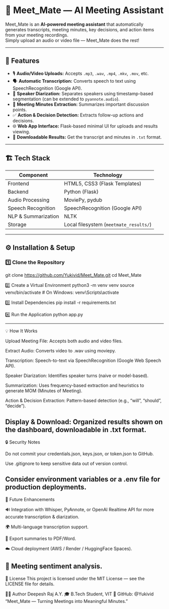 # 🧠 Meet_Mate — AI Meeting Assistant

Meet_Mate is an **AI-powered meeting assistant** that automatically generates transcripts, meeting minutes, key decisions, and action items from your meeting recordings.  
Simply upload an audio or video file — Meet_Mate does the rest!

---

## 🚀 Features

- 🎙️ **Audio/Video Uploads:** Accepts `.mp3`, `.wav`, `.mp4`, `.mkv`, `.mov`, etc.  
- 🗣️ **Automatic Transcription:** Converts speech to text using SpeechRecognition (Google API).  
- 👥 **Speaker Diarization:** Separates speakers using timestamp-based segmentation (can be extended to `pyannote.audio`).  
- 📝 **Meeting Minutes Extraction:** Summarizes important discussion points.  
- ✅ **Action & Decision Detection:** Extracts follow-up actions and decisions.  
- 🌐 **Web App Interface:** Flask-based minimal UI for uploads and results viewing.  
- 💾 **Downloadable Results:** Get the transcript and minutes in `.txt` format.  

---

## 🏗️ Tech Stack

| Component | Technology |
|------------|-------------|
| Frontend | HTML5, CSS3 (Flask Templates) |
| Backend | Python (Flask) |
| Audio Processing | MoviePy, pydub |
| Speech Recognition | SpeechRecognition (Google API) |
| NLP & Summarization | NLTK |
| Storage | Local filesystem (`meetmate_results/`) |

---

## ⚙️ Installation & Setup

### 1️⃣ Clone the Repository

git clone https://github.com/Yukivid/Meet_Mate.git
cd Meet_Mate

2️⃣ Create a Virtual Environment
python3 -m venv venv
source venv/bin/activate       # On Windows: venv\Scripts\activate

3️⃣ Install Dependencies
pip install -r requirements.txt

4️⃣ Run the Application
python app.py

---
💡 How It Works


Upload Meeting File: Accepts both audio and video files.

Extract Audio: Converts video to .wav using moviepy.

Transcription: Speech-to-text via SpeechRecognition (Google Web Speech API).

Speaker Diarization: Identifies speaker turns (naive or model-based).

Summarization: Uses frequency-based extraction and heuristics to generate MOM (Minutes of Meeting).

Action & Decision Extraction: Pattern-based detection (e.g., “will”, “should”, “decide”).

Display & Download: Organized results shown on the dashboard, downloadable in .txt format.
---
🔒 Security Notes

Do not commit your credentials.json, keys.json, or token.json to GitHub.

Use .gitignore to keep sensitive data out of version control.

Consider environment variables or a .env file for production deployments.
---
🔮 Future Enhancements

🔊 Integration with Whisper, PyAnnote, or OpenAI Realtime API for more accurate transcription & diarization.

🌍 Multi-language transcription support.

📄 Export summaries to PDF/Word.

☁️ Cloud deployment (AWS / Render / HuggingFace Spaces).

🧾 Meeting sentiment analysis.
---

📜 License
This project is licensed under the MIT License — see the LICENSE file for details.

🧑‍💻 Author
Deepesh Raj A.Y.
🎓 B.Tech Student, VIT
💬 GitHub: @Yukivid
“Meet_Mate — Turning Meetings into Meaningful Minutes.”

